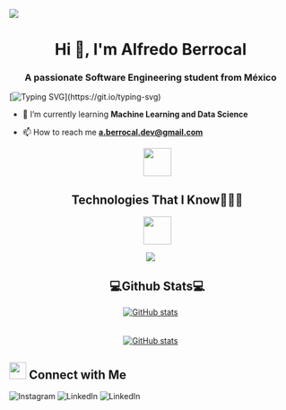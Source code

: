 ![](https://komarev.com/ghpvc/?username=Berrocal0406&style=flat&color=blue)

<h1 align="center">Hi 👋, I'm Alfredo Berrocal</h1>
<h3 align="center">A passionate Software Engineering student from México</h3>

[![Typing SVG](https://readme-typing-svg.herokuapp.com?font=Robot-Bold&size=30&color=4183c4&center=true&vCenter=true&width=900&height=110&lines=Software+Engineering+Student;ML+Enthusiast;Web+Designer;Web+Developer;A+Good+Person+!)](https://git.io/typing-svg)

- 🌱 I’m currently learning **Machine Learning and Data Science**

- 📫 How to reach me **a.berrocal.dev@gmail.com**


<div id="user-content-toc">
<ul align="center">
<summary>
<picture>
<img src="https://github.com/7oSkaaa/7oSkaaa/blob/main/Images/Programming_Languages.gif?raw=true" width="50px">
</picture>
<h2 class="text">Technologies That I Know👨🏻‍💻</h2>
<picture>
<img src="https://github.com/7oSkaaa/7oSkaaa/blob/main/Images/Programming_Languages.gif?raw=true" width="50px">
</picture>
</summary>
</ul>
</div>

<p align="center">
<a href="https://skillicons.dev">
<img src="https://skillicons.dev/icons?i=py,c,cs,cpp,html,css,bootstrap,js,mysql,laravel,notion,discord,figma,visualstudio,vscode,git,github&perline=14" />
</a>
</p>

<div id="user-content-toc">
<ul align="center">
<h2 class="text">💻Github Stats💻</h2>
</ul>
</div>
<p align="center">
<a href="https://github.com/Berrocal0406">
<img src="https://github-readme-stats.vercel.app/api?username=Berrocal0406&rank_icon=github&theme=dark" alt="GitHub stats">
</a>
<br>
<br>
<br>
<a href="https://github.com/Berrocal0406">
<img src="https://github-readme-stats.vercel.app/api/top-langs/?username=Berrocal0406&layout=pie&theme=dark" alt="GitHub stats">
</a>     
</p>

## <img src="https://media.giphy.com/media/LnQjpWaON8nhr21vNW/giphy.gif" width='30'> <b>Connect with Me</b>
<div>
<a href="https://www.instagram.com/alfredobch.04/"style="text-decoration: none;">
<img src="https://img.shields.io/badge/Instagram-%23E4405F.svg?style=for-the-badge&logo=Instagram&logoColor=white" alt="Instagram">
</a>
<a href="" style="text-decoration: none;">
<img src="https://img.shields.io/badge/linkedin-%230077B5.svg?style=for-the-badge&logo=linkedin&logoColor=white" alt="LinkedIn">
</a>
<a href="" style="text-decoration: none;">
<img src="https://img.shields.io/badge/website-4183c4?style=for-the-badge&logo=About.me&logoColor=white" alt="LinkedIn">
</a>
</div>

